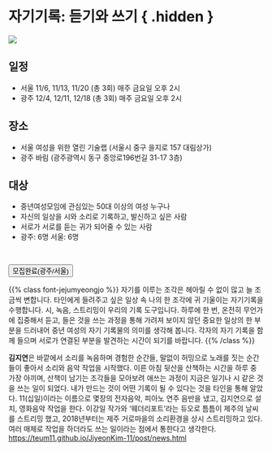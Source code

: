 # 자기기록: 듣기와 쓰기 { .hidden }

<div class="lg:flex">
<div class="lg:flex-1 lg:py-8">
<img class="lg:w-5/6 lg:mt-4 m-auto" src="/images/program_selfrecord.jpg">
<br/>
</div>

<div class="lg:flex-1 lg:px-8 lg:py-8 lg:mt-4">

## **일정**
 - 서울 11/6, 11/13, 11/20 (총 3회) 매주 금요일 오후 2시
 - 광주 12/4, 12/11, 12/18 (총 3회) 매주 금요일 오후 2시

## **장소**
 - 서울 여성을 위한 열린 기술랩 (서울시 중구 을지로 157 대림상가)
 - 광주 바림 (광주광역시 동구 중앙로196번길 31-17 3층)

## **대상**
 - 중년여성모임에 관심있는 50대 이상의 여성 누구나
 - 자신의 일상을 시와 소리로 기록하고, 발신하고 싶은 사람
 - 서로가 서로를 듣는 귀가 되어줄 수 있는 사람
 - 광주: 6명 서울: 6명

<br/>
<!-- <a href="https://i.0makes0.com/record_gwangju" target="_blank"> -->
<!-- <button class="bg-black text-white border border-black rounded p-1 over:bg-gray-10 over:text-black">신청하기(광주)</button> -->
<!-- </a> -->

<button class="bg-black text-white border border-black rounded p-1 over:bg-gray-10 over:text-black">모집완료(광주/서울)</button>

</div>
</div>


{{% class font-jejumyeongjo %}}
자기를 이루는 조각은 헤아릴 수 없이 많고 늘 조금씩 변합니다. 타인에게 들려주고 싶은 일상 속 나의 한 조각에 귀 기울이는 자기기록을 수행합니다. 시, 녹음, 스트리밍이 우리의 기록 도구입니다. 하루에 한 번, 온전히 무언가에 집중해서 듣고, 들은 것을 쓰는 과정을 통해 가려져 보이지 않던 중요한 일상의 한 부분을 드러내어 중년 여성의 자기 기록물의 의미를 생각해 봅니다. 각자의 자기 기록을 함께 들으며 서로가 연결된 부분을 발견하는 시간이 되기를 바랍니다.
{{% /class %}}


**김지연**은 바깥에서 소리를 녹음하며 경험한 순간들, 말없이 허밍으로 노래를 짓는 순간들이 좋아서 소리와 음악 작업을 시작했다. 이른 아침 뒷산을 산책하는 시간을 하루 중 가장 아끼며, 산책이 남기는 조각들을 모아보려 애쓰는 과정이 지금은 일기나 시 같은 것을 쓰는 일이 되었다. 내가 만드는 것이 어떤 기록이 될 수 있다는 것을 타인을 통해 알았다. 11(십일)이라는 이름으로 몇장의 전자음악, 피아노 연주 음반을 냈고, 김지연으로 설치, 영화음악 작업을 한다. 이강일 작가와 ‘웨더리포트’라는 듀오로 틈틈이 제주의 날씨를 스트리밍 했고, 2018년부터는 제주 거로마을의 소리환경을 상시 스트리밍하고 있다. 여러 매체로 작업을 하더라도 쓰는 일이라는 점에서 통한다고 생각한다. https://teum11.github.io/JiyeonKim-11/post/news.html
